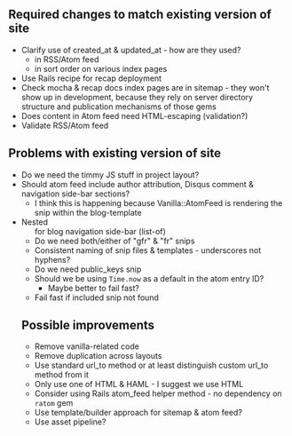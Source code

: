 ## Required changes to match existing version of site

* Clarify use of created_at & updated_at - how are they used?
  * in RSS/Atom feed
  * in sort order on various index pages
* Use Rails recipe for recap deployment
* Check mocha & recap docs index pages are in sitemap - they won't show up in development, because they rely on server directory structure and publication mechanisms of those gems
* Does content in Atom feed need HTML-escaping (validation?)
* Validate RSS/Atom feed

## Problems with existing version of site

* Do we need the timmy JS stuff in project layout?
* Should atom feed include author attribution, Disqus comment & navigation side-bar sections?
  * I think this is happening because Vanilla::AtomFeed is rendering the
    snip within the blog-template
* Nested <ul> for blog navigation side-bar (list-of)
* Do we need both/either of "gfr" & "fr" snips
* Consistent naming of snip files & templates - underscores not hyphens?
* Do we need public_keys snip
* Should we be using `Time.now` as a default in the atom entry ID?
  * Maybe better to fail fast?
* Fail fast if included snip not found

## Possible improvements

* Remove vanilla-related code
* Remove duplication across layouts
* Use standard url_to method or at least distinguish custom url_to method from it
* Only use one of HTML & HAML - I suggest we use HTML
* Consider using Rails atom_feed helper method - no dependency on `ratom` gem
* Use template/builder approach for sitemap & atom feed?
* Use asset pipeline?
